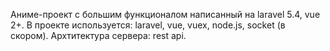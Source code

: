 Аниме-проект с большим функционалом написанный на laravel 5.4, vue 2+.
В проекте используется:
laravel, vue, vuex, node.js, socket (в скором).
Архтитектура сервера: rest api.